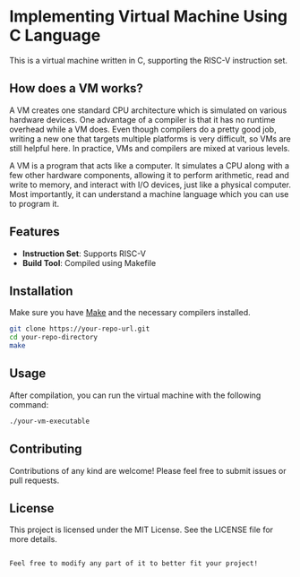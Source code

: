 # Implementing Virtual Machine Using C Language

This is a virtual machine written in C, supporting the RISC-V instruction set.

## How does a VM works?
A VM creates one standard CPU architecture which is simulated on various hardware devices. One advantage of a compiler is that it has no runtime overhead while a VM does. Even though compilers do a pretty good job, writing a new one that targets multiple platforms is very difficult, so VMs are still helpful here. 
In practice, VMs and compilers are mixed at various levels.

A VM is a program that acts like a computer. It simulates a CPU along with a few other hardware components, allowing it to perform arithmetic, read and write to memory, and interact with I/O devices, just like a physical computer. Most importantly, it can understand a machine language which you can use to program it.

## Features

- **Instruction Set**: Supports RISC-V
- **Build Tool**: Compiled using Makefile

## Installation

Make sure you have [Make](https://www.gnu.org/software/make/) and the necessary compilers installed.

```bash
git clone https://your-repo-url.git
cd your-repo-directory
make

````
## Usage

After compilation, you can run the virtual machine with the following command:

```bash
./your-vm-executable
```

## Contributing

Contributions of any kind are welcome! Please feel free to submit issues or pull requests.

## License

This project is licensed under the MIT License. See the LICENSE file for more details.
```

Feel free to modify any part of it to better fit your project!